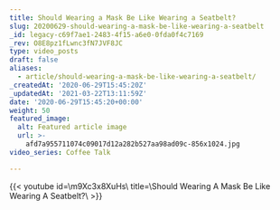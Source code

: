 ```yaml
---
title: Should Wearing a Mask Be Like Wearing a Seatbelt?
slug: 20200629-should-wearing-a-mask-be-like-wearing-a-seatbelt
_id: legacy-c69f7ae1-2483-4f15-a6e0-0fda0f4c7169
_rev: O8E8pz1fLwnc3fN7JVF8JC
type: video_posts
draft: false
aliases:
  - article/should-wearing-a-mask-be-like-wearing-a-seatbelt/
_createdAt: '2020-06-29T15:45:20Z'
_updatedAt: '2021-03-22T13:11:59Z'
date: '2020-06-29T15:45:20+00:00'
weight: 50
featured_image:
  alt: Featured article image
  url: >-
    afd7a955711074c09017d12a282b527aa98ad09c-856x1024.jpg
video_series: Coffee Talk

---
```

{{< youtube id=\m9Xc3x8XuHs\ title=\Should Wearing A Mask Be Like Wearing A Seatbelt?\ >}}